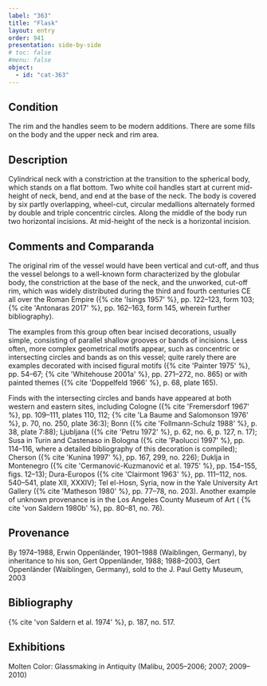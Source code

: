 ```yaml
---
label: "363"
title: "Flask"
layout: entry
order: 941
presentation: side-by-side
# toc: false
#menu: false 
object:
  - id: "cat-363"
---
```


## Condition

The rim and the handles seem to be modern additions. There are some fills on the body and the upper neck and rim area.

## Description

Cylindrical neck with a constriction at the transition to the spherical body, which stands on a flat bottom. Two white coil handles start at current mid-height of neck, bend, and end at the base of the neck. The body is covered by six partly overlapping, wheel-cut, circular medallions alternately formed by double and triple concentric circles. Along the middle of the body run two horizontal incisions. At mid-height of the neck is a horizontal incision.

## Comments and Comparanda

The original rim of the vessel would have been vertical and cut-off, and thus the vessel belongs to a well-known form characterized by the globular body, the constriction at the base of the neck, and the unworked, cut-off rim, which was widely distributed during the third and fourth centuries CE all over the Roman Empire ({% cite 'Isings 1957' %}, pp. 122–123, form 103; {% cite 'Antonaras 2017' %}, pp. 162–163, form 145, wherein further bibliography).

The examples from this group often bear incised decorations, usually simple, consisting of parallel shallow grooves or bands of incisions. Less often, more complex geometrical motifs appear, such as concentric or intersecting circles and bands as on this vessel; quite rarely there are examples decorated with incised figural motifs ({% cite 'Painter 1975' %}, pp. 54–67; {% cite 'Whitehouse 2001a' %}, pp. 271–272, no. 865) or with painted themes ({% cite 'Doppelfeld 1966' %}, p. 68, plate 165).

Finds with the intersecting circles and bands have appeared at both western and eastern sites, including Cologne ({% cite 'Fremersdorf 1967' %}, pp. 109–111, plates 110, 112; {% cite 'La Baume and Salomonson 1976' %}, p. 70, no. 250, plate 36:3); Bonn ({% cite 'Follmann-Schulz 1988' %}, p. 38, plate 7:88); Ljubljana ({% cite 'Petru 1972' %}, p. 62, no. 6, p. 127, n. 17); Susa in Turin and Castenaso in Bologna ({% cite 'Paolucci 1997' %}, pp. 114–116, where a detailed bibliography of this decoration is compiled); Cherson ({% cite 'Kunina 1997' %}, pp. 167, 299, no. 226); Duklja in Montenegro ({% cite 'Cermanović-Kuzmanović et al. 1975' %}, pp. 154–155, figs. 12–13); Dura-Europos ({% cite 'Clairmont 1963' %}, pp. 111–112, nos. 540–541, plate XII, XXXIV); Tel el-Hosn, Syria, now in the Yale University Art Gallery ({% cite 'Matheson 1980' %}, pp. 77–78, no. 203). Another example of unknown provenance is in the Los Angeles County Museum of Art ( {% cite 'von Saldern 1980b' %}, pp. 80–81, no. 76).

## Provenance

By 1974–1988, Erwin Oppenländer, 1901–1988 (Waiblingen, Germany), by inheritance to his son, Gert Oppenländer, 1988; 1988–2003, Gert Oppenländer (Waiblingen, Germany), sold to the J. Paul Getty Museum, 2003

## Bibliography

{% cite 'von Saldern et al. 1974' %}, p. 187, no. 517.

## Exhibitions

Molten Color: Glassmaking in Antiquity (Malibu, 2005–2006; 2007; 2009–2010)